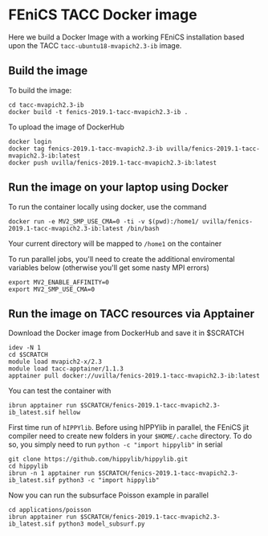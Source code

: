 # FEniCS TACC Docker image

Here we build a Docker Image with a working FEniCS installation based upon the TACC `tacc-ubuntu18-mvapich2.3-ib` image.

## Build the image

To build the image:
```
cd tacc-mvapich2.3-ib
docker build -t fenics-2019.1-tacc-mvapich2.3-ib .
```

To upload the image of DockerHub

```
docker login
docker tag fenics-2019.1-tacc-mvapich2.3-ib uvilla/fenics-2019.1-tacc-mvapich2.3-ib:latest
docker push uvilla/fenics-2019.1-tacc-mvapich2.3-ib:latest
```



## Run the image on your laptop using Docker

To run the container locally using docker, use the command
```
docker run -e MV2_SMP_USE_CMA=0 -ti -v $(pwd):/home1/ uvilla/fenics-2019.1-tacc-mvapich2.3-ib:latest /bin/bash 
```
Your current directory will be mapped to `/home1` on the container


To run parallel jobs, you'll need to create the additional enviromental variables below (otherwise you'll get some nasty MPI errors)
```
export MV2_ENABLE_AFFINITY=0
export MV2_SMP_USE_CMA=0
```

## Run the image on TACC resources via Apptainer


Download the Docker image from DockerHub and save it in $SCRATCH
```
idev -N 1
cd $SCRATCH
module load mvapich2-x/2.3
module load tacc-apptainer/1.1.3
apptainer pull docker://uvilla/fenics-2019.1-tacc-mvapich2.3-ib:latest
```

You can test the container with
```
ibrun apptainer run $SCRATCH/fenics-2019.1-tacc-mvapich2.3-ib_latest.sif hellow
```

First time run of `hIPPYlib`. Before using hIPPYlib in parallel, the FEniCS jit compiler need to create new folders in your `$HOME/.cache` directory. To do so, you simply need to run `python -c "import hippylib"` in serial

```
git clone https://github.com/hippylib/hippylib.git
cd hippylib
ibrun -n 1 apptainer run $SCRATCH/fenics-2019.1-tacc-mvapich2.3-ib_latest.sif python3 -c "import hippylib"
```

Now you can run the subsurface Poisson example in parallel
```
cd applications/poisson
ibrun apptainer run $SCRATCH/fenics-2019.1-tacc-mvapich2.3-ib_latest.sif python3 model_subsurf.py
```



